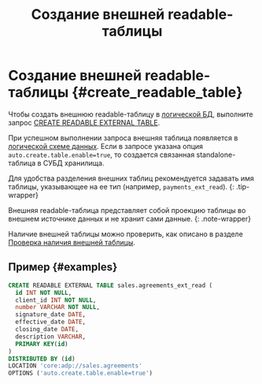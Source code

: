 ﻿---
layout: default
title: Создание внешней readable-таблицы
nav_order: 12.3
grand_parent: Работа с системой
parent: Управление схемой данных
has_children: false
has_toc: false
---

# Создание внешней readable-таблицы {#create_readable_table}

Чтобы создать внешнюю readable-таблицу 
в [логической БД](../../../overview/main_concepts/logical_db/logical_db.md), 
выполните запрос [CREATE READABLE EXTERNAL TABLE](../../../reference/sql_plus_requests/CREATE_READABLE_EXTERNAL_TABLE/CREATE_READABLE_EXTERNAL_TABLE.md). 

При успешном выполнении запроса внешняя таблица появляется в 
[логической схеме данных](../../../overview/main_concepts/logical_schema/logical_schema.md). Если в запросе указана
опция `auto.create.table.enable=true`, то создается связанная standalone-таблица в СУБД хранилища.

Для удобства разделения внешних таблиц рекомендуется задавать имя таблицы, указывающее на ее тип 
(например, `payments_ext_read`).
{: .tip-wrapper}

Внешняя readable-таблица представляет собой проекцию таблицы во внешнем источнике данных и не хранит сами данные.
{: .note-wrapper}

Наличие внешней таблицы можно проверить, как описано в разделе 
[Проверка наличия внешней таблицы](../entity_presence_check/entity_presence_check.md#ext_table_check).

## Пример {#examples}

```sql
CREATE READABLE EXTERNAL TABLE sales.agreements_ext_read (
  id INT NOT NULL,
  client_id INT NOT NULL,
  number VARCHAR NOT NULL,
  signature_date DATE,
  effective_date DATE,
  closing_date DATE,
  description VARCHAR,
  PRIMARY KEY(id)
)
DISTRIBUTED BY (id)
LOCATION 'core:adp://sales.agreements'
OPTIONS ('auto.create.table.enable=true')
```